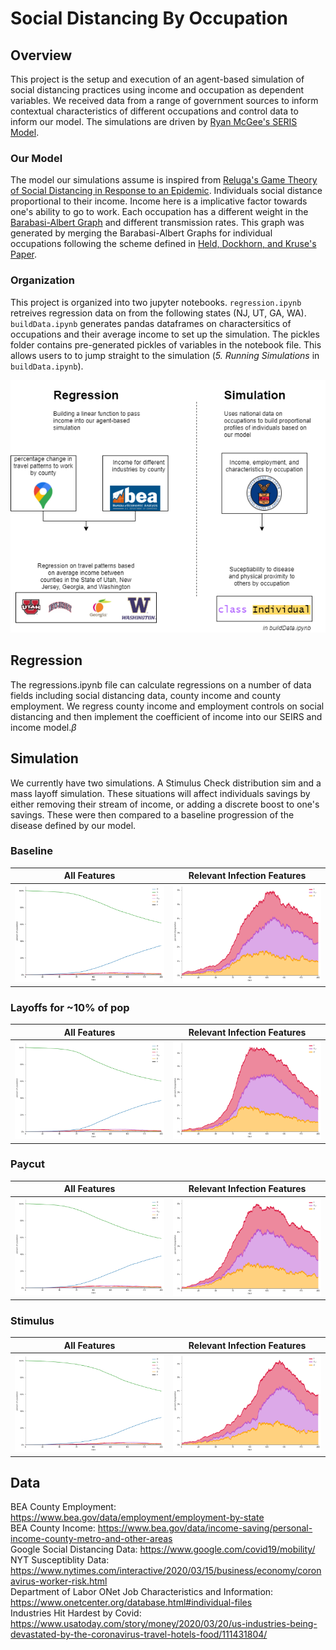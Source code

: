 # Social Distancing By Occupation

## Overview
This project is the setup and execution of an agent-based simulation of social distancing practices using income and occupation as dependent variables. We received data from a range of government sources to inform contextual characteristics of different occupations and control data to inform our model. The simulations are driven by [Ryan McGee's SERIS Model](https://github.com/ryansmcgee/seirsplus).

### Our Model
The model our simulations assume is inspired from [Reluga's Game Theory of Social Distancing in Response to an Epidemic](https://www.ncbi.nlm.nih.gov/pmc/articles/PMC2877723/). Individuals social distance proportional to their income. Income here is a implicative factor towards one's ability to go to work. Each occupation has a different weight in the [Barabasi-Albert Graph](https://en.wikipedia.org/wiki/Barab%C3%A1si%E2%80%93Albert_model) and different transmission rates. This graph was generated by merging the Barabasi-Albert Graphs for individual occupations following the scheme defined in [Held, Dockhorn, and Kruse's Paper](https://www.researchgate.net/publication/271200973_On_Merging_and_Dividing_of_Barabasi-Albert-Graphs).

### Organization
This project is organized into two jupyter notebooks. `regression.ipynb` retreives regression data on from the following states (NJ, UT, GA, WA). `buildData.ipynb` generates pandas dataframes on charactersitics of occupations and their average income to set up  the simulation. The pickles folder contains pre-generated pickles of variables in the notebook file. This allows users to to jump straight to the simulation (*5. Running Simulations* in `buildData.ipynb`).   

![](images/DataDiagram.png)

## Regression
The regressions.ipynb file can calculate regressions on a number of data fields including social distancing data, county income and county employment. We regress county income and employment controls on social distancing and then implement the coefficient of income into our SEIRS and income model.$\beta$

## Simulation
We currently have two simulations. A Stimulus Check distribution sim and a mass layoff simulation. These situations will affect individuals savings by either removing their stream of income, or adding a discrete boost to one's savings. These were then compared to a baseline progression of the disease defined by our model.

### Baseline
All Features             |  Relevant Infection Features
:-------------------------:|:-------------------------:
![Baseline all data](images/baseline_showAll.png)  |  ![Baseline Infection Data](images/baseline_showInfected.png)

### Layoffs for ~10% of pop
All Features             |  Relevant Infection Features
:-------------------------:|:-------------------------:
![Layoffs all data](images/layoff_showAll.png)  |  ![Layoffs Infection Data](images/layoff_showInfected.png)

### Paycut
All Features             |  Relevant Infection Features
:-------------------------:|:-------------------------:
![Paycut all data](images/paycut_showAll.png)  |  ![Paycut Infection Data](images/paycut_showInfected.png)

### Stimulus
All Features             |  Relevant Infection Features
:-------------------------:|:-------------------------:
![Stimulus all data](images/stimulus_showAll.png)  |  ![Stimulus Infection Data](images/stimulus_showInfected.png)

## Data
BEA County Employment: https://www.bea.gov/data/employment/employment-by-state<br/>
BEA County Income: https://www.bea.gov/data/income-saving/personal-income-county-metro-and-other-areas  \
Google Social Distancing Data: https://www.google.com/covid19/mobility/  \
NYT Susceptiblity Data: https://www.nytimes.com/interactive/2020/03/15/business/economy/coronavirus-worker-risk.html  \
Department of Labor ONet Job Characteristics and Information: https://www.onetcenter.org/database.html#individual-files<br/>
Industries Hit Hardest by Covid: https://www.usatoday.com/story/money/2020/03/20/us-industries-being-devastated-by-the-coronavirus-travel-hotels-food/111431804/
